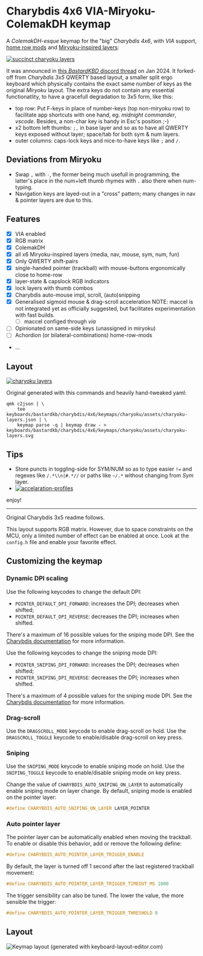 # Charybdis 4x6 VIA-Miryoku-ColemakDH keymap

A *ColemakDH-esque* keymap for the "big" *Charybdis 4x6*, with *VIA* support,
[home row mods](https://precondition.github.io/home-row-mods) and
[Miryoku-inspired layers](https://github.com/manna-harbour/miryoku):

[![succinct charyoku layers](assets/charyoku-kle-reference.png)](http://www.keyboard-layout-editor.com/#/gists/57926252da9ebaea7a88cba9ed3bfa78)

It was announced in [this *BastardKBD* discord thread](https://discordapp.com/channels/681309835135811648/1193692606568333342)
on Jan 2024. It forked-off from *Charybdis 3x5* QWERTY based layout,
a smaller split ergo keyboard which physically contains the exact same number of
keys as the original *Miryoku* layout.  The extra keys do not contain any 
essential functionatlity, to have a gracefull degradation to 3x5 form,
like this:

- top row: Put F-keys in place of number-keys (top non-miryoku row) to facilitate
  app shortcuts with one hand, eg. *midnight commander*, *vscode*.  Besides,
  a non-char key is handy in Esc's position ;-)
- x2 bottom left thumbs: `;,` in base layer and so as to have all QWERTY keys exposed
  without layer;  space/tab for both sym & num layers.
- outer columns: caps-lock keys and nice-to-have keys like `;` and `/`.

## Deviations from Miryoku
 
- Swap `,` with `-`, the former being much usefull in programming, the latter's place
  in the num+left thumb rhymes with `.` also there when num-typing.  
- Navigation keys are layed-out in a "cross" pattern;  many changes in nav & pointer
  layers are due to this.

## Features

- [x] VIA enabled
- [x] RGB matrix
- [x] ColemakDH
- [x] all x6 Miryoku-inspired layers (media, nav, mouse, sym, num, fun)
- [x] Only QWERTY shift-pairs
- [x] single-handed pointer (trackball) with mouse-buttons ergonomically close to home-row
- [x] layer-state & capslock RGB indicators
- [x] lock layers with thumb combos
- [x] Charybdis auto-mouse impl, scroll, (auto)snipping
- [x] Generalised sigmoid mouse & drag-scroll acceleration
  NOTE: maccel is not integrated yet as officially suggested,
  but facilitates experimentation with fast builds.
  - [ ] maccel configed through *via*
- [ ] Opinionated on same-side keys (unassigned in miryoku)
- [ ] Achordion (or bilateral-combinations) home-row-mods
- ...

## Layout

[![charyoku layers](assets/charyoku-layers.svg)](https://caksoylar.github.io/keymap-drawer?keymap_yaml=H4sIAAAAAAAC_9VZW1MjRRR-51ccW5RVmktCYCFeIWxYFNwYYHVFFieZJkllkhnnAptCLN983Dd92p-gVe7Deil_Db_Ec7o7Q-aasO4qUDWTnv76XPpyvu4-WMbADvzyFMA5fNvrHnfFoGEbrlmGhuH5WOg2Fpptwx00zI63UHqysnBaXPAcq9PvDo6XuJSxlA7YWX_04GAfLqawQrgeKUUlgn4B5uCwWihwqOJzDti6WuTQLgOT2u1uwOBiiCwp5HRxvjRfkPXVEj7LR6GmFfy8i88qPmukdJFexbDBuuNw-JzDF1jNocZhI4Q-4bDD4YDDI22OzTAOXhlm2EzoAltQdewj_PUHjihDq217PlyEeuQv_dVcf6_Jw08pvy57sLN1sI0qo1BdQeuWn4D2FFTxXSuB7Stsr905iQhuDYtJx3ZjKj6TKup71f2E9nsKquzvJKDtbH8fZPeSvacHsBwfwIS_FcPx4Mx2TQ5fcfiSQ4XDJoeHyQ59emXkftzenLZ3zJK-cI29z6TDPTvwRLLVvG71oWrVN05H20gvLbvZzR5vNZJeUxkRZsdIGpme7pmd8jDK5jzHaIrp6VSLatqNRp7PMXWu8AO3P9TnDXoJCSXQMJpdbVpZDnopE5Mzo7RYcEVsuRmTO5T5QMvMahla2mNENoWlGp8E_VGnsIADFJLJhm37HOqiIX-ZEI5r96BiCcNFcdTSCFrg262WJegbH5yZsGtyllhaw5ii0ADZw_k3TOGyUA3TqqNPCNeFaSPV9Ol9-dNzDtt9T7iordY6cFQNzm_YXPZfsYkeIt81-h6REsUYl0HIFT9wTQURezWkbIGmfv6B7P1NrxdkbNM-66uKrPUX9WEkImN-qL5UArRbsZ2B6rE0m1w11Orqg1qHX-y-3RNw-eNvLD779_om1j_PDlTpT1tYZmLlXEVozOvMdU2rYDLdkTDM0A854RhvMhKA7CXiLtOD8VGXEMF4iwSZ7GIYZpF1f6vi7dkfu_T-S7V6LXH27Pc6vV_s0PtP7c6_jLCwW16_44iRgTJdIzLA1ws4Ke01Xduy2Pg1HzP-knEmJ10NT8xQ3saVEiGhxuGI09TiulWbQtC7oas1diSkI2lu2B7qsD1POcLc1djbKdiqxt5NwdY0dicFO9LYBcsjSRlU4ZcMrky6Sdq4OkcnsJmvZ9LkiGrzGTE1dDNJM4mVNDadgi1r7K0UbEVjj1ke5aaMpeaLIZMMiUWxjGScsawRMxfyBxszDt9ov75P8bmgsTdSsKLGPk7BljT2Zs6cfpe7pnKY6jqn-bwzfBILeYtNfEAYr3RRY-9MvPYnOCSk0_INOR_greKG8m0WzRKjcqJOThzJ4Q4nzruZTJdzNpETjPc15CYOjznMvkp-GUcrxCCcqIITJ3AKfk5RfutiG3dCTuHKVW4nfjBJHD5uSNThZbic4cl_TPHX3j6zRjBvO30dx508qs7dvjN5pVooRvOQMnAnva3khLrKlMqcJz4rHPbkyV2u8Ij6nJDPSsNpI5PeR3Rqlct8LWVmawbeD3P7mHtLSK4GGtlJs2QZ0TLCpBNtsMks2PX32MkCfHz2Ql26KVt4Oy_dbqsBjn0mXA5UbAdCFTzD11U929RVjhBYZFTWzry6S_nl0185PLStOQ67AW2HWJ7Fy-LTX5Txk86TEWO5W112Z-lzo769qQAsHaSFdWRHqVnGAAPYt53hm2r-p22FjWSbppp2r2HLf9PMoS6nDIdLSDWl1SMOXVSoMth6U7UQpX_mIGaUwRL0T4i44JoWpDx2qljD9n1cdnHB5cWhRZnvSxV1O6121GQJeXe5oCUp1T2Zp1KsOPQ06E3sqRRc1oKUm8718x_soPjdWBsAAA%3D%3D)

Original generated with this commands and heavily hand-tweaked yaml:

```shell
qmk c2json | \
    tee keyboards/bastardkb/charybdis/4x6/keymaps/charyoku/assets/charyoku-layers.json | \
    keymap parse -q | keymap draw - > keyboards/bastardkb/charybdis/4x6/keymaps/charyoku/assets/charyoku-layers.svg
```


 
## Tips

- Store puncts in toggling-side for SYM/NUM so as to type easier `!=` and regexes like
  `/.*\\n|#.*//` or paths like `~/.*` without changing from *Sym* layer.
- [![accelaration-profiles](assets/maccel-curve.png)](https://www.desmos.com/calculator/xkhejelty8)

enjoy!

---

Original Charybdis 3x5 readme follows.

This layout supports RGB matrix. However, due to space constraints on the MCU,
only a limited number of effect can be enabled at once. Look at the `config.h` file and
enable your favorite effect.

## Customizing the keymap

### Dynamic DPI scaling

Use the following keycodes to change the default DPI:

-   `POINTER_DEFAULT_DPI_FORWARD`: increases the DPI; decreases when shifted;
-   `POINTER_DEFAULT_DPI_REVERSE`: decreases the DPI; increases when shifted.

There's a maximum of 16 possible values for the sniping mode DPI. See the [Charybdis documentation](../../README.md) for more information.

Use the following keycodes to change the sniping mode DPI:

-   `POINTER_SNIPING_DPI_FORWARD`: increases the DPI; decreases when shifted;
-   `POINTER_SNIPING_DPI_REVERSE`: decreases the DPI; increases when shifted.

There's a maximum of 4 possible values for the sniping mode DPI. See the [Charybdis documentation](../../README.md) for more information.

### Drag-scroll

Use the `DRAGSCROLL_MODE` keycode to enable drag-scroll on hold. Use the `DRAGSCROLL_TOGGLE` keycode to enable/disable drag-scroll on key press.

### Sniping

Use the `SNIPING_MODE` keycode to enable sniping mode on hold. Use the `SNIPING_TOGGLE` keycode to enable/disable sniping mode on key press.

Change the value of `CHARYBDIS_AUTO_SNIPING_ON_LAYER` to automatically enable sniping mode on layer change. By default, sniping mode is enabled on the pointer layer:

```c
#define CHARYBDIS_AUTO_SNIPING_ON_LAYER LAYER_POINTER
```

### Auto pointer layer

The pointer layer can be automatically enabled when moving the trackball. To enable or disable this behavior, add or remove the following define:

```c
#define CHARYBDIS_AUTO_POINTER_LAYER_TRIGGER_ENABLE
```

By default, the layer is turned off 1 second after the last registered trackball movement:

```c
#define CHARYBDIS_AUTO_POINTER_LAYER_TRIGGER_TIMEOUT_MS 1000
```

The trigger sensibility can also be tuned. The lower the value, the more sensible the trigger:

```c
#define CHARYBDIS_AUTO_POINTER_LAYER_TRIGGER_THRESHOLD 8
```

## Layout

![Keymap layout (generated with keyboard-layout-editor.com)](https://i.imgur.com/uHEnqEN.png)
